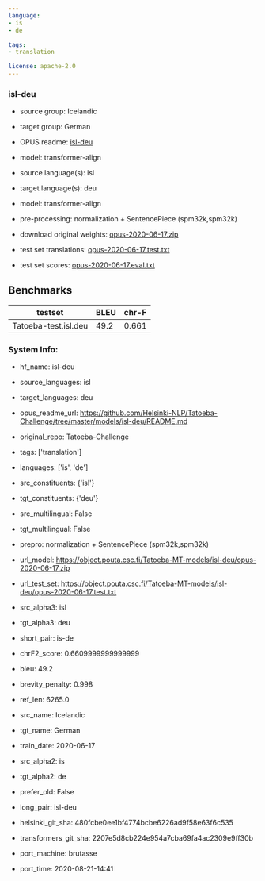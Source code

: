 ```yaml
---
language: 
- is
- de

tags:
- translation

license: apache-2.0
---
```


### isl-deu

* source group: Icelandic 
* target group: German 
*  OPUS readme: [isl-deu](https://github.com/Helsinki-NLP/Tatoeba-Challenge/tree/master/models/isl-deu/README.md)

*  model: transformer-align
* source language(s): isl
* target language(s): deu
* model: transformer-align
* pre-processing: normalization + SentencePiece (spm32k,spm32k)
* download original weights: [opus-2020-06-17.zip](https://object.pouta.csc.fi/Tatoeba-MT-models/isl-deu/opus-2020-06-17.zip)
* test set translations: [opus-2020-06-17.test.txt](https://object.pouta.csc.fi/Tatoeba-MT-models/isl-deu/opus-2020-06-17.test.txt)
* test set scores: [opus-2020-06-17.eval.txt](https://object.pouta.csc.fi/Tatoeba-MT-models/isl-deu/opus-2020-06-17.eval.txt)

## Benchmarks

| testset               | BLEU  | chr-F |
|-----------------------|-------|-------|
| Tatoeba-test.isl.deu 	| 49.2 	| 0.661 |


### System Info: 
- hf_name: isl-deu

- source_languages: isl

- target_languages: deu

- opus_readme_url: https://github.com/Helsinki-NLP/Tatoeba-Challenge/tree/master/models/isl-deu/README.md

- original_repo: Tatoeba-Challenge

- tags: ['translation']

- languages: ['is', 'de']

- src_constituents: {'isl'}

- tgt_constituents: {'deu'}

- src_multilingual: False

- tgt_multilingual: False

- prepro:  normalization + SentencePiece (spm32k,spm32k)

- url_model: https://object.pouta.csc.fi/Tatoeba-MT-models/isl-deu/opus-2020-06-17.zip

- url_test_set: https://object.pouta.csc.fi/Tatoeba-MT-models/isl-deu/opus-2020-06-17.test.txt

- src_alpha3: isl

- tgt_alpha3: deu

- short_pair: is-de

- chrF2_score: 0.6609999999999999

- bleu: 49.2

- brevity_penalty: 0.998

- ref_len: 6265.0

- src_name: Icelandic

- tgt_name: German

- train_date: 2020-06-17

- src_alpha2: is

- tgt_alpha2: de

- prefer_old: False

- long_pair: isl-deu

- helsinki_git_sha: 480fcbe0ee1bf4774bcbe6226ad9f58e63f6c535

- transformers_git_sha: 2207e5d8cb224e954a7cba69fa4ac2309e9ff30b

- port_machine: brutasse

- port_time: 2020-08-21-14:41